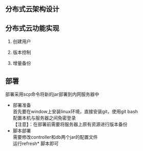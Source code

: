 ## 分布式云架构设计


## 分布式云功能实现  

1. 创建用户


2. 版本控制


3. 增量备份


## 部署
部署采用scp命令将新的jar部署到内网服务器中
* 部署准备  
    首先要在window上安装linux环境，直接安装git，使用git bash   
    配置本机与服务器之间免密登录  
    【注意】：在部署前需要将服务器上原有资源进行版本备份
* 脚本部署  
    需要修改controller和db两个jar的配置文件  
    运行refresh* 脚本即可